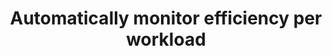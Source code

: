 ---
layout:     tactic
title:      "Automatically monitor efficiency per workload"
tags:       monitoring optimization
categories: resource-monitoring
t-type: "Architectural Tactic"
t-sort: "Awesome Tactic"
t-description: "Automatically monitoring the performance of software provides insights into its behavior and highlights the sections to focus on for optimization. Monitoring the energy consumption is a prerequisite for optimizing a workload for energy efficiency."
t-participant: "Cloud consumer"
t-artifact: "Software product"
t-targetQA: "Performance"
t-relatedQA: "Energy-efficiency"
t-goal: ""
t-source: "Master Thesis “Architectural Tactics to Optimize Software for Energy Efficiency in the Public Cloud” by Sophie Vos"
---